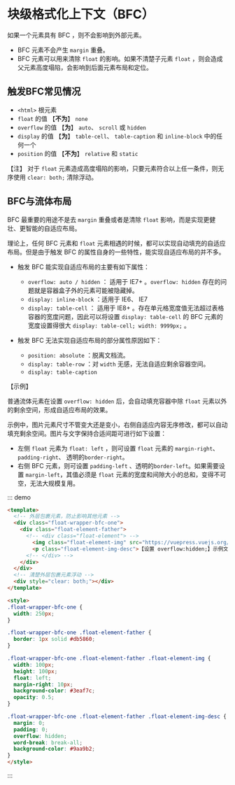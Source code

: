 # 块级格式化上下文（BFC）

如果一个元素具有 BFC ，则不会影响到外部元素。

+ BFC 元素不会产生 `margin` 重叠。
+ BFC 元素可以用来清除 `float` 的影响。如果不清楚子元素 `float` ，则会造成父元素高度塌陷，会影响到后面元素布局和定位。

## 触发BFC常见情况

+ `<html>` 根元素
+ `float` 的值 【**不为**】 `none`
+ `overflow` 的值 【**为**】 `auto`、 `scroll` 或 `hidden`
+ `display` 的值 【**为**】 `table-cell`、 `table-caption` 和 `inline-block` 中的任何一个
+ `position` 的值 【**不为**】 `relative` 和 `static`

【注】 对于 `float` 元素造成高度塌陷的影响，只要元素符合以上任一条件，则无序使用 `clear: both;` 清除浮动。

## BFC与流体布局

BFC 最重要的用途不是去 `margin` 重叠或者是清除 `float` 影响，而是实现更健壮、更智能的自适应布局。

理论上，任何 BFC 元素和 `float` 元素相遇的时候，都可以实现自动填充的自适应布局。但是由于触发 BFC 的属性自身的一些特性，能实现自适应布局的并不多。

+ 触发 BFC 能实现自适应布局的主要有如下属性：

  + `overflow: auto / hidden` ： 适用于 IE7+ 。`overflow: hidden` 存在的问题就是容器盒子外的元素可能被隐藏掉。
  + `display: inline-block` ：适用于 IE6、 IE7
  + `display: table-cell` ： 适用于 IE8+ 。存在单元格宽度值无法超过表格容器的宽度问题，因此可以将设置 `display: table-cell` 的 BFC 元素的宽度设置得很大 `display: table-cell; width: 9999px;` 。

+ 触发 BFC 无法实现自适应布局的部分属性原因如下：

  + `position: absolute` ：脱离文档流。
  + `display: table-row` ：对 `width` 无感，无法自适应剩余容器空间。
  + `display: table-caption`

【示例】

普通流体元素在设置 `overflow: hidden` 后，会自动填充容器中除 `float` 元素以外的剩余空间，形成自适应布局的效果。

示例中，图片元素尺寸不管变大还是变小，右侧自适应内容无序修改，都可以自动填充剩余空间。图片与文字保持合适间距可进行如下设置：

+ 左侧 `float` 元素为 `float: left` ，则可设置 `float` 元素的 `margin-right`、 `padding-right`、 透明的`border-right`。
+ 右侧 BFC 元素，则可设置 `padding-left` 、透明的`border-left`。如果需要设置 `margin-left`，其值必须是 `float` 元素的宽度和间隙大小的总和，变得不可空，无法大规模复用。

::: demo

```html
<template>
  <!-- 外层包裹元素，防止影响其他元素 -->
  <div class="float-wrapper-bfc-one">
    <div class="float-element-father">
      <!-- <div class="float-element"> -->
        <img class="float-element-img" src="https://vuepress.vuejs.org/hero.png" />
        <p class="float-element-img-desc">【设置 overflow:hidden;】示例文本01示例文本01示例文本01示例文本01示例文本01示例文本01示例文本01示例文本01示例文本01</p>
      <!-- </div> -->
    </div>
  </div>
  <!-- 清楚外层包裹元素浮动 -->
  <div style="clear: both;"></div>
</template>

<style>
.float-wrapper-bfc-one {
  width: 250px;
}

.float-wrapper-bfc-one .float-element-father {
  border: 1px solid #db5860;
}

.float-wrapper-bfc-one .float-element-father .float-element-img {
  width: 100px;
  height: 100px;
  float: left;
  margin-right: 10px;
  background-color: #3eaf7c;
  opacity: 0.5;
}

.float-wrapper-bfc-one .float-element-father .float-element-img-desc {
  margin: 0;
  padding: 0;
  overflow: hidden;
  word-break: break-all;
  background-color: #9aa9b2;
}
</style>
```

:::
